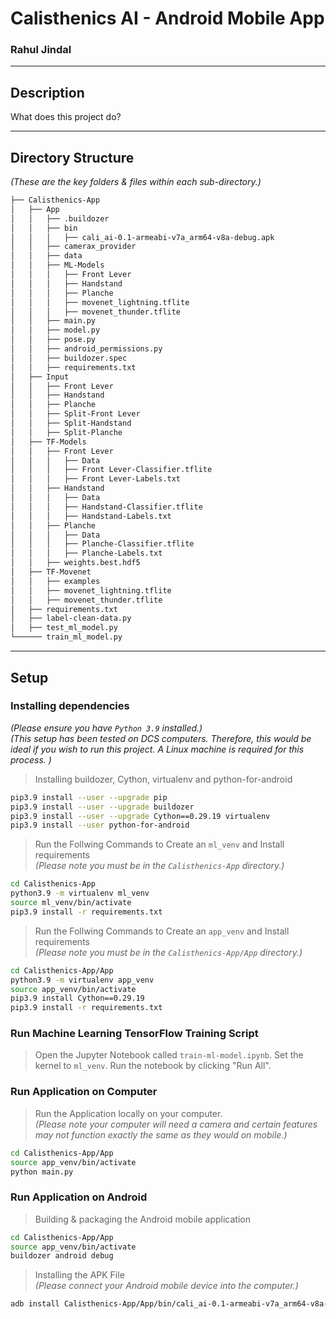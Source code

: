 # Calisthenics AI - Android Mobile App
### Rahul Jindal

---

## Description
What does this project do?

---

## Directory Structure
*(These are the key folders & files within each sub-directory.)*

```markdown
├── Calisthenics-App
│   ├── App
│   │   ├── .buildozer
│   │   ├── bin
│   │   │   ├── cali_ai-0.1-armeabi-v7a_arm64-v8a-debug.apk
│   │   ├── camerax_provider
│   │   ├── data
│   │   ├── ML-Models
│   │   │   ├── Front Lever
│   │   │   ├── Handstand
│   │   │   ├── Planche
│   │   │   ├── movenet_lightning.tflite
│   │   │   ├── movenet_thunder.tflite
│   │   ├── main.py
│   │   ├── model.py
│   │   ├── pose.py
│   │   ├── android_permissions.py
│   │   ├── buildozer.spec
│   │   ├── requirements.txt
│   ├── Input
│   │   ├── Front Lever
│   │   ├── Handstand
│   │   ├── Planche
│   │   ├── Split-Front Lever
│   │   ├── Split-Handstand
│   │   ├── Split-Planche
│   ├── TF-Models
│   │   ├── Front Lever
│   │   │   ├── Data
│   │   │   ├── Front Lever-Classifier.tflite
│   │   │   ├── Front Lever-Labels.txt
│   │   ├── Handstand
│   │   │   ├── Data
│   │   │   ├── Handstand-Classifier.tflite
│   │   │   ├── Handstand-Labels.txt
│   │   ├── Planche
│   │   │   ├── Data
│   │   │   ├── Planche-Classifier.tflite
│   │   │   ├── Planche-Labels.txt
│   │   ├── weights.best.hdf5
│   ├── TF-Movenet
│   │   ├── examples
│   │   ├── movenet_lightning.tflite
│   │   ├── movenet_thunder.tflite
│   ├── requirements.txt
│   ├── label-clean-data.py
│   ├── test_ml_model.py
└────── train_ml_model.py
```

---

## Setup

### Installing dependencies
*(Please ensure you have `Python 3.9` installed.)*\
*(This setup has been tested on DCS computers. Therefore, this would be ideal if you wish to run this project. A Linux machine is required for this process. )*

> Installing buildozer, Cython, virtualenv and python-for-android

```bash
pip3.9 install --user --upgrade pip
pip3.9 install --user --upgrade buildozer 
pip3.9 install --user --upgrade Cython==0.29.19 virtualenv 
pip3.9 install --user python-for-android
```

> Run the Follwing Commands to Create an `ml_venv` and Install requirements \
*(Please note you must be in the `Calisthenics-App` directory.)*

```bash
cd Calisthenics-App
python3.9 -m virtualenv ml_venv
source ml_venv/bin/activate
pip3.9 install -r requirements.txt
```

> Run the Follwing Commands to Create an `app_venv` and Install requirements\
*(Please note you must be in the `Calisthenics-App/App` directory.)*

<!-- Combine requirements.txt and test-requirements.txt files -->

```bash
cd Calisthenics-App/App
python3.9 -m virtualenv app_venv
source app_venv/bin/activate
pip3.9 install Cython==0.29.19
pip3.9 install -r requirements.txt
```

### Run Machine Learning TensorFlow Training Script

> Open the Jupyter Notebook called `train-ml-model.ipynb`. Set the kernel to `ml_venv`. Run the notebook by clicking "Run All".

<!-- TODO - Adjust Training Script - user selects variables for paths, delete certain directories before running. Remote model.py and pose.py from TF-Movenet if possible. -->

### Run Application on Computer

> Run the Application locally on your computer. \
*(Please note your computer will need a camera and certain features may not function exactly the same as they would on mobile.)*

```bash
cd Calisthenics-App/App
source app_venv/bin/activate
python main.py
```

### Run Application on Android

> Building & packaging the Android mobile application

```bash
cd Calisthenics-App/App
source app_venv/bin/activate
buildozer android debug
```

> Installing the APK File \
*(Please connect your Android mobile device into the computer.)*

```bash
adb install Calisthenics-App/App/bin/cali_ai-0.1-armeabi-v7a_arm64-v8a-debug.apk
```